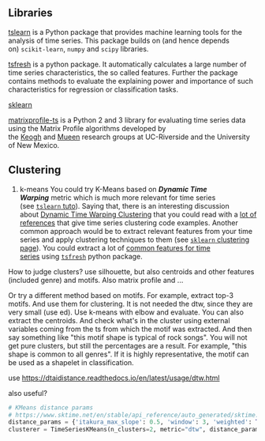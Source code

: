 ## Libraries
[tslearn](https://tslearn.readthedocs.io/en/stable/index.html) is a Python package that provides machine learning tools for the analysis of time series. This package builds on (and hence depends on) `scikit-learn`, `numpy` and `scipy` libraries.

[tsfresh](https://tsfresh.readthedocs.io/en/latest/) is a python package. It automatically calculates a large number of time series characteristics, the so called features. Further the package contains methods to evaluate the explaining power and importance of such characteristics for regression or classification tasks.

[sklearn](https://scikit-learn.org/stable/index.html)

[matrixprofile-ts](https://github.com/target/matrixprofile-ts/) is a Python 2 and 3 library for evaluating time series data using the Matrix Profile algorithms developed by the [Keogh](https://www.cs.ucr.edu/~eamonn/MatrixProfile.html) and [Mueen](https://www.cs.unm.edu/~mueen/) research groups at UC-Riverside and the University of New Mexico.



## Clustering

1. k-means
You could try K-Means based on _**Dynamic Time Warping**_ metric which is much more relevant for time series (see [`tslearn` tuto](https://tslearn.readthedocs.io/en/stable/user_guide/clustering.html)). Saying that, there is an interesting discussion about [Dynamic Time Warping Clustering](https://stats.stackexchange.com/questions/131281/dynamic-time-warping-clustering) that you could read with a [lot of references](https://stats.stackexchange.com/a/131284/242848) that give time series clustering code examples.
Another common approach would be to extract relevant features from your time series and apply clustering techniques to them (see [`sklearn` clustering page](https://scikit-learn.org/stable/modules/clustering.html)). You could extract a lot of [common features for time series](https://tsfresh.readthedocs.io/en/latest/text/list_of_features.html) using [`tsfresh`](https://tsfresh.readthedocs.io/en/latest/index.html) python package.



How to judge clusters? use silhouette, but also centroids and other features (included genre) and motifs. Also matrix profile and ...

Or try a different method based on motifs.
For example, extract top-3 motifs. And use them for clustering.
It is not needed the dtw, since they are very small (use ed).
Use k-means with elbow and evaluate.
You can also extract the centroids.
And check what's in the cluster using external variables coming from the ts from which the motif was extracted.
And then say something like "this motif shape is typical of rock songs".
You will not get pure clusters, but still the percentages are a result.
For example, "this shape is common to all genres".
If it is highly representative, the motif can be used as a shapelet in classification.

use https://dtaidistance.readthedocs.io/en/latest/usage/dtw.html

also useful?
```python
# KMeans distance params 
# https://www.sktime.net/en/stable/api_reference/auto_generated/sktime.dists_kernels.dtw.DtwDist.html
distance_params = {'itakura_max_slope': 0.5, 'window': 3, 'weighted': True}
clusterer = TimeSeriesKMeans(n_clusters=2, metric="dtw", distance_params=distance_params)
```
